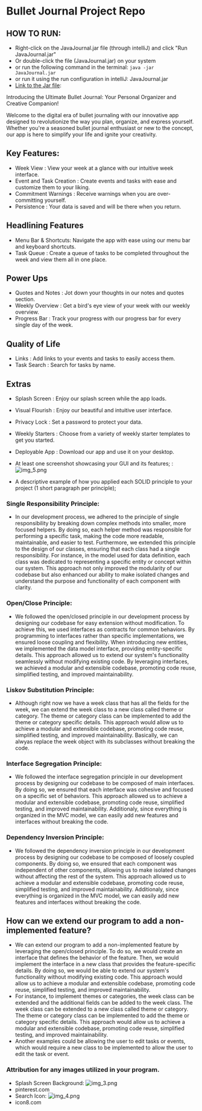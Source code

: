 # Bullet Journal Project Repo

## HOW TO RUN:
- Right-click on the JavaJournal.jar file (through intelliJ) and click "Run JavaJournal.jar"
- Or double-click the file (JavaJournal.jar) on your system
- or run the following command in the terminal: `java -jar JavaJournal.jar`
- or run it using the run configuration in intelliJ: JavaJournal.jar
- [Link to the Jar file](JavaJournal.jar):


Introducing the Ultimate Bullet Journal: Your Personal Organizer and Creative Companion!

Welcome to the digital era of bullet journaling with our innovative app designed to revolutionize the way you plan, organize, and express yourself. Whether you're a seasoned bullet journal enthusiast or new to the concept, our app is here to simplify your life and ignite your creativity.

## Key Features:
- Week View : View your week at a glance with our intuitive week interface.
- Event and Task Creation : Create events and tasks with ease and customize them to your liking.
- Commitment Warnings : Receive warnings when you are over-committing yourself.
- Persistence : Your data is saved and will be there when you return.

## Headlining Features
- Menu Bar & Shortcuts: Navigate the app with ease using our menu bar and keyboard shortcuts.
- Task Queue : Create a queue of tasks to be completed throughout the week and view them all in one place.

## Power Ups
- Quotes and Notes : Jot down your thoughts in our notes and quotes section.
- Weekly Overview : Get a bird's eye view of your week with our weekly overview.
- Progress Bar : Track your progress with our progress bar for every single day of the week.

## Quality of Life
- Links : Add links to your events and tasks to easily access them.
- Task Search : Search for tasks by name.

## Extras
- Splash Screen : Enjoy our splash screen while the app loads.
- Visual Flourish : Enjoy our beautiful and intuitive user interface.
- Privacy Lock : Set a password to protect your data. 
- Weekly Starters : Choose from a variety of weekly starter templates to get you started.
- Deployable App : Download our app and use it on your desktop.

- At least one screenshot showcasing your GUI and its features; : ![img_5.png](img_5.png)
- A descriptive example of how you applied each SOLID principle to your project (1 short paragraph per principle);

### Single Responsibility Principle:  
- In our development process, we adhered to the principle of single responsibility by breaking down complex methods into smaller, more focused helpers. By doing so, each helper method was responsible for performing a specific task, making the code more readable, maintainable, and easier to test. Furthermore, we extended this principle to the design of our classes, ensuring that each class had a single responsibility. For instance, in the model used for data definition, each class was dedicated to representing a specific entity or concept within our system. This approach not only improved the modularity of our codebase but also enhanced our ability to make isolated changes and understand the purpose and functionality of each component with clarity.
### Open/Close Principle:  
- We followed the open/closed principle in our development process by designing our codebase for easy extension without modification. To achieve this, we used interfaces as contracts for common behaviors. By programming to interfaces rather than specific implementations, we ensured loose coupling and flexibility. When introducing new entities, we implemented the data model interface, providing entity-specific details. This approach allowed us to extend our system's functionality seamlessly without modifying existing code. By leveraging interfaces, we achieved a modular and extensible codebase, promoting code reuse, simplified testing, and improved maintainability.
### Liskov Substitution Principle:
- Although right now we have a week class that has all the fields for the week, we can extend the week class to a new class called theme or category. The theme or category class can be implemented to add the theme or category specific details. This approach would allow us to achieve a modular and extensible codebase, promoting code reuse, simplified testing, and improved maintainability. Basically, we can alwyas replace the week object with its subclasses without breaking the code.
### Interface Segregation Principle:
- We followed the interface segregation principle in our development process by designing our codebase to be composed of main interfaces. By doing so, we ensured that each interface was cohesive and focused on a specific set of behaviors. This approach allowed us to achieve a modular and extensible codebase, promoting code reuse, simplified testing, and improved maintainability. Additionaly, since everything is organized in the MVC model, we can easily add new features and interfaces without breaking the code.
### Dependency Inversion Principle:
- We followed the dependency inversion principle in our development process by designing our codebase to be composed of loosely coupled components. By doing so, we ensured that each component was independent of other components, allowing us to make isolated changes without affecting the rest of the system. This approach allowed us to achieve a modular and extensible codebase, promoting code reuse, simplified testing, and improved maintainability. Additionaly, since everything is organized in the MVC model, we can easily add new features and interfaces without breaking the code.


## How can we extend our program to add a non-implemented feature?
- We can extend our program to add a non-implemented feature by leveraging the open/closed principle. To do so, we would create an interface that defines the behavior of the feature. Then, we would implement the interface in a new class that provides the feature-specific details. By doing so, we would be able to extend our system's functionality without modifying existing code. This approach would allow us to achieve a modular and extensible codebase, promoting code reuse, simplified testing, and improved maintainability.
- For instance, to implement themes or categories, the week class can be extended and the additional fields can be added to the week class. The week class can be extended to a new class called theme or category. The theme or category class can be implemented to add the theme or category specific details. This approach would allow us to achieve a modular and extensible codebase, promoting code reuse, simplified testing, and improved maintainability.
- Another examples could be allowing the user to edit tasks or events, which would require a new class to be implemented to allow the user to edit the task or event. 


### Attribution for any images utilized in your program.
- Splash Screen Background: ![img_3.png](img_3.png) 
- pinterest.com
- Search Icon: ![img_4.png](img_4.png)
- icon8.com
